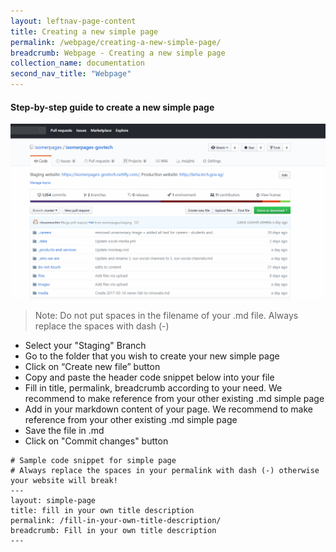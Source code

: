 ```yaml
---
layout: leftnav-page-content
title: Creating a new simple page
permalink: /webpage/creating-a-new-simple-page/
breadcrumb: Webpage - Creating a new simple page
collection_name: documentation
second_nav_title: "Webpage"
---
```

#### **Step-by-step guide to create a new simple page**
![Create a new simple page](/images/resources/adding-a-new-simple-page.gif)
> Note: Do not put spaces in the filename of your .md file. Always replace the spaces with dash (-)

* Select your "Staging" Branch
* Go to the folder that you wish to create your new simple page
* Click on “Create new file” button
* Copy and paste the header code snippet below into your file
* Fill in title, permalink, breadcrumb according to your need. We recommend to make reference from your other existing .md simple page
* Add in your markdown content of your page. We recommend to make reference from your other existing .md simple page
* Save the file in .md
* Click on "Commit changes" button

```
# Sample code snippet for simple page
# Always replace the spaces in your permalink with dash (-) otherwise your website will break!
---
layout: simple-page
title: fill in your own title description
permalink: /fill-in-your-own-title-description/
breadcrumb: Fill in your own title description
---
```
